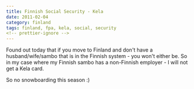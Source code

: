 ```yaml
---
title: Finnish Social Security - Kela
date: 2011-02-04
category: finland
tags: finland, fpa, kela, social, security
<!-- prettier-ignore -->
---
```


Found out today that if you move to Finland and don't have a husband/wife/sambo that is in the Finnish system - you won't either be. So in my case where my Finnish sambo has a non-Finnish employer - I will not get a Kela card.

So no snowboarding this season :)
